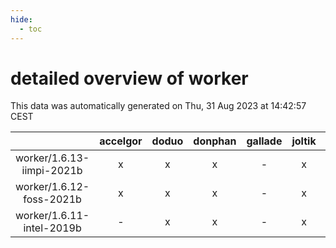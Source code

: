 ```yaml
---
hide:
  - toc
---
```


detailed overview of worker
===========================


This data was automatically generated on Thu, 31 Aug 2023 at 14:42:57 CEST  

| |accelgor|doduo|donphan|gallade|joltik|skitty|swalot|victini|
| :---: | :---: | :---: | :---: | :---: | :---: | :---: | :---: | :---: |
|worker/1.6.13-iimpi-2021b|x|x|x|-|x|x|x|x|
|worker/1.6.12-foss-2021b|x|x|x|-|x|x|x|x|
|worker/1.6.11-intel-2019b|-|x|x|-|x|x|-|x|

